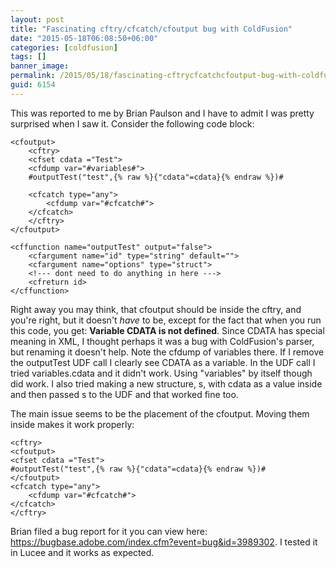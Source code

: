 ```yaml
---
layout: post
title: "Fascinating cftry/cfcatch/cfoutput bug with ColdFusion"
date: "2015-05-18T06:08:50+06:00"
categories: [coldfusion]
tags: []
banner_image: 
permalink: /2015/05/18/fascinating-cftrycfcatchcfoutput-bug-with-coldfusion
guid: 6154
---
```


This was reported to me by Brian Paulson and I have to admit I was pretty surprised when I saw it. Consider the following code block:

<!--more-->

<pre><code class="language-markup">&lt;cfoutput&gt;
	&lt;cftry&gt;
	&lt;cfset cdata =&quot;Test&quot;&gt;
	&lt;cfdump var=&quot;#variables#&quot;&gt;
	#outputTest(&quot;test&quot;,{% raw %}{&quot;cdata&quot;=cdata}{% endraw %})#
	
	&lt;cfcatch type=&quot;any&quot;&gt;
	    &lt;cfdump var=&quot;#cfcatch#&quot;&gt;
	&lt;/cfcatch&gt;
	&lt;/cftry&gt;
&lt;/cfoutput&gt;

&lt;cffunction name=&quot;outputTest&quot; output=&quot;false&quot;&gt;
    &lt;cfargument name=&quot;id&quot; type=&quot;string&quot; default=&quot;&quot;&gt;
    &lt;cfargument name=&quot;options&quot; type=&quot;struct&quot;&gt;
    &lt;!--- dont need to do anything in here ---&gt;
    &lt;cfreturn id&gt;
&lt;/cffunction&gt;</code></pre>

Right away you may think, that cfoutput should be inside the cftry, and you're right, but it doesn't <i>have</i> to be, except for the fact that when you run this code, you get: <strong>Variable CDATA is not defined</strong>. Since CDATA has special meaning in XML, I thought perhaps it was a bug with ColdFusion's parser, but renaming it doesn't help. Note the cfdump of variables there. If I remove the outputTest UDF call I clearly see CDATA as a variable. In the UDF call I tried variables.cdata and it didn't work. Using "variables" by itself though did work. I also tried making a new structure, s, with cdata as a value inside and then passed s to the UDF and that worked fine too. 

The main issue seems to be the placement of the cfoutput. Moving them inside makes it work properly:

<pre><code class="language-markup">&lt;cftry&gt;
&lt;cfoutput&gt;
&lt;cfset cdata =&quot;Test&quot;&gt;
#outputTest(&quot;test&quot;,{% raw %}{&quot;cdata&quot;=cdata}{% endraw %})#
&lt;/cfoutput&gt;
&lt;cfcatch type=&quot;any&quot;&gt;
    &lt;cfdump var=&quot;#cfcatch#&quot;&gt;
&lt;/cfcatch&gt;
&lt;/cftry&gt;</code></pre>

Brian filed a bug report for it you can view here: <a href="https://bugbase.adobe.com/index.cfm?event=bug&id=3989302">https://bugbase.adobe.com/index.cfm?event=bug&id=3989302</a>. I tested it in Lucee and it works as expected.